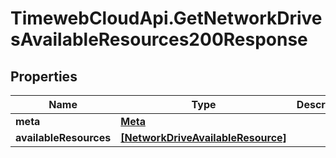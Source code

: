 # TimewebCloudApi.GetNetworkDrivesAvailableResources200Response

## Properties

Name | Type | Description | Notes
------------ | ------------- | ------------- | -------------
**meta** | [**Meta**](Meta.md) |  | 
**availableResources** | [**[NetworkDriveAvailableResource]**](NetworkDriveAvailableResource.md) |  | [optional] 


